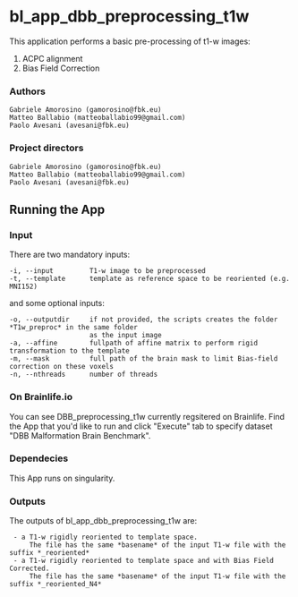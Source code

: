 # bl_app_dbb_preprocessing_t1w

This application performs a basic pre-processing of t1-w images:

1. ACPC alignment
2. Bias Field Correction

### Authors

    Gabriele Amorosino (gamorosino@fbk.eu)
    Matteo Ballabio (matteoballabio99@gmail.com)
    Paolo Avesani (avesani@fbk.eu)

### Project directors

    Gabriele Amorosino (gamorosino@fbk.eu)
    Matteo Ballabio (matteoballabio99@gmail.com)
    Paolo Avesani (avesani@fbk.eu)


## Running the App

### Input 

There are two mandatory inputs:
    
	-i, --input         T1-w image to be preprocessed    
	-t, --template      template as reference space to be reoriented (e.g. MNI152)
   
and some optional inputs:

	-o, --outputdir     if not provided, the scripts creates the folder *T1w_preproc* in the same folder 
	                    as the input image
	-a, --affine        fullpath of affine matrix to perform rigid transformation to the template
	-m, --mask          full path of the brain mask to limit Bias-field correction on these voxels     
	-n, --nthreads      number of threads

### On Brainlife.io

You can see DBB_preprocessing_t1w currently regsitered on Brainlife. Find the App that you'd like to run and click "Execute" tab to specify dataset "DBB Malformation Brain Benchmark".

### Dependecies

This App runs on singularity.

### Outputs

The outputs of bl_app_dbb_preprocessing_t1w are:
     
     - a T1-w rigidly reoriented to template space. 
		 The file has the same *basename* of the input T1-w file with the suffix *_reoriented*
     - a T1-w rigidly reoriented to template space and with Bias Field Corrected. 
         The file has the same *basename* of the input T1-w file with the suffix *_reoriented_N4*


